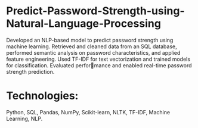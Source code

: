 # Predict-Password-Strength-using-Natural-Language-Processing
Developed an NLP-based model to predict password strength using machine learning. Retrieved and cleaned
data from an SQL database, performed semantic analysis on password characteristics, and applied feature
engineering. Used TF-IDF for text vectorization and trained models for classification. Evaluated perfor￾mance and enabled real-time password strength prediction.
# Technologies: 
Python, SQL, Pandas, NumPy, Scikit-learn, NLTK, TF-IDF, Machine Learning, NLP.
